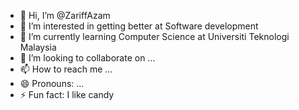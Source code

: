 - 👋 Hi, I’m @ZariffAzam
- 👀 I’m interested in getting better at Software development
- 🌱 I’m currently learning Computer Science at Universiti Teknologi Malaysia
- 💞️ I’m looking to collaborate on ...
- 📫 How to reach me ...
- 😄 Pronouns: ...
- ⚡ Fun fact: I like candy

<!---
ZariffAzam/ZariffAzam is a ✨ special ✨ repository because its `README.md` (this file) appears on your GitHub profile.
You can click the Preview link to take a look at your changes.
--->
